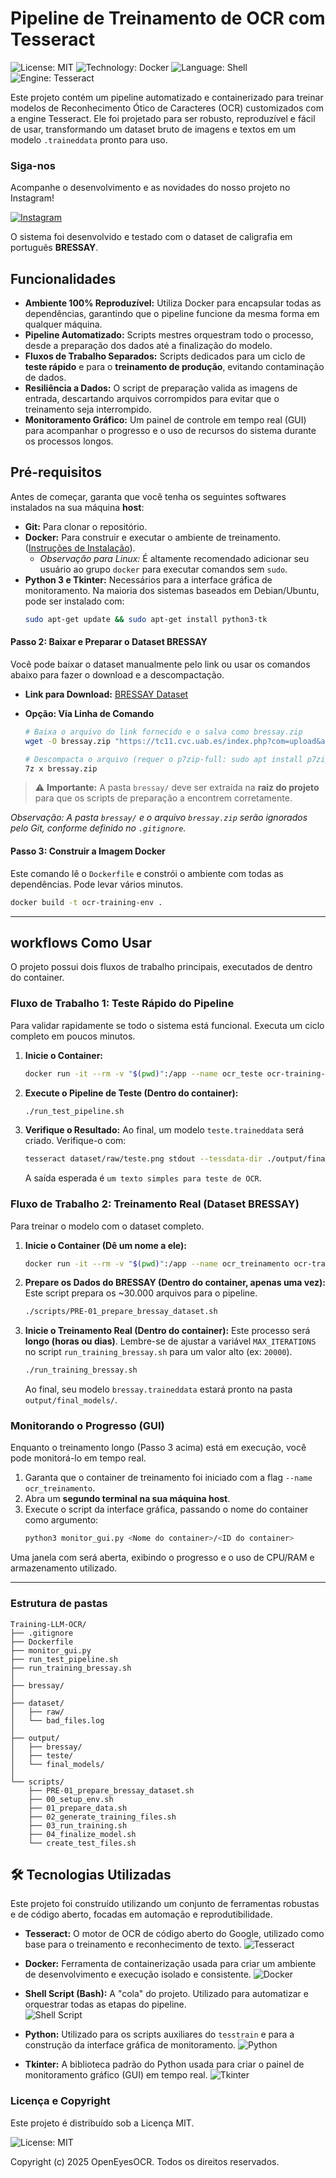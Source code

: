 # Pipeline de Treinamento de OCR com Tesseract

![License: MIT](https://img.shields.io/badge/License-MIT-yellow.svg)
![Technology: Docker](https://img.shields.io/badge/Technology-Docker-blue.svg)
![Language: Shell](https://img.shields.io/badge/Language-Shell-lightgrey.svg)
![Engine: Tesseract](https://img.shields.io/badge/Engine-Tesseract-orange.svg)

Este projeto contém um pipeline automatizado e containerizado para treinar modelos de Reconhecimento Ótico de Caracteres (OCR) customizados com a engine Tesseract. Ele foi projetado para ser robusto, reproduzível e fácil de usar, transformando um dataset bruto de imagens e textos em um modelo `.traineddata` pronto para uso.

### Siga-nos

Acompanhe o desenvolvimento e as novidades do nosso projeto no Instagram!

[![Instagram](https://img.shields.io/badge/Instagram-%40openeyesocr-E4405F?style=for-the-badge&logo=instagram&logoColor=white)](https://www.instagram.com/openeyesocr)

O sistema foi desenvolvido e testado com o dataset de caligrafia em português **BRESSAY**.

## Funcionalidades

* **Ambiente 100% Reproduzível:** Utiliza Docker para encapsular todas as dependências, garantindo que o pipeline funcione da mesma forma em qualquer máquina.
* **Pipeline Automatizado:** Scripts mestres orquestram todo o processo, desde a preparação dos dados até a finalização do modelo.
* **Fluxos de Trabalho Separados:** Scripts dedicados para um ciclo de **teste rápido** e para o **treinamento de produção**, evitando contaminação de dados.
* **Resiliência a Dados:** O script de preparação valida as imagens de entrada, descartando arquivos corrompidos para evitar que o treinamento seja interrompido.
* **Monitoramento Gráfico:** Um painel de controle em tempo real (GUI) para acompanhar o progresso e o uso de recursos do sistema durante os processos longos.

## Pré-requisitos

Antes de começar, garanta que você tenha os seguintes softwares instalados na sua máquina **host**:
* **Git:** Para clonar o repositório.
* **Docker:** Para construir e executar o ambiente de treinamento. ([Instruções de Instalação](https://docs.docker.com/engine/install/)).
    * *Observação para Linux:* É altamente recomendado adicionar seu usuário ao grupo `docker` para executar comandos sem `sudo`.
* **Python 3 e Tkinter:** Necessários para a interface gráfica de monitoramento. Na maioria dos sistemas baseados em Debian/Ubuntu, pode ser instalado com:
    ```bash
    sudo apt-get update && sudo apt-get install python3-tk
    ```

#### Passo 2: Baixar e Preparar o Dataset BRESSAY

Você pode baixar o dataset manualmente pelo link ou usar os comandos abaixo para fazer o download e a descompactação.

  * **Link para Download:** [BRESSAY Dataset](https://tc11.cvc.uab.es/index.php?com=upload&action=file_down&section=dataset&section_id=360&file=324)

  * **Opção: Via Linha de Comando**

    ```bash
    # Baixa o arquivo do link fornecido e o salva como bressay.zip
    wget -O bressay.zip "https://tc11.cvc.uab.es/index.php?com=upload&action=file_down&section=dataset&section_id=360&file=324"

    # Descompacta o arquivo (requer o p7zip-full: sudo apt install p7zip-full)
    7z x bressay.zip
    ```

 > ⚠️ **Importante:** A pasta `bressay/` deve ser extraída na **raiz do projeto** para que os scripts de preparação a encontrem corretamente.

*Observação: A pasta `bressay/` e o arquivo `bressay.zip` serão ignorados pelo Git, conforme definido no `.gitignore`.*

#### Passo 3: Construir a Imagem Docker

Este comando lê o `Dockerfile` e constrói o ambiente com todas as dependências. Pode levar vários minutos.

```bash
docker build -t ocr-training-env .
```

-----

## workflows Como Usar

O projeto possui dois fluxos de trabalho principais, executados de dentro do container.

### Fluxo de Trabalho 1: Teste Rápido do Pipeline

Para validar rapidamente se todo o sistema está funcional. Executa um ciclo completo em poucos minutos.

1.  **Inicie o Container:**
    ```bash
    docker run -it --rm -v "$(pwd)":/app --name ocr_teste ocr-training-env
    ```
2.  **Execute o Pipeline de Teste (Dentro do container):**
    ```bash
    ./run_test_pipeline.sh
    ```
3.  **Verifique o Resultado:** Ao final, um modelo `teste.traineddata` será criado. Verifique-o com:
    ```bash
    tesseract dataset/raw/teste.png stdout --tessdata-dir ./output/final_models -l teste
    ```
    A saída esperada é `um texto simples para teste de OCR`.

### Fluxo de Trabalho 2: Treinamento Real (Dataset BRESSAY)

Para treinar o modelo com o dataset completo.

1.  **Inicie o Container (Dê um nome a ele):**
    ```bash
    docker run -it --rm -v "$(pwd)":/app --name ocr_treinamento ocr-training-env
    ```
2.  **Prepare os Dados do BRESSAY (Dentro do container, apenas uma vez):**
    Este script prepara os \~30.000 arquivos para o pipeline.
    ```bash
    ./scripts/PRE-01_prepare_bressay_dataset.sh
    ```

3.  **Inicie o Treinamento Real (Dentro do container):**
    Este processo será **longo (horas ou dias)**. Lembre-se de ajustar a variável `MAX_ITERATIONS` no script `run_training_bressay.sh` para um valor alto (ex: `20000`).
    ```bash
    ./run_training_bressay.sh
    ```
    Ao final, seu modelo `bressay.traineddata` estará pronto na pasta `output/final_models/`.

### Monitorando o Progresso (GUI)

Enquanto o treinamento longo (Passo 3 acima) está em execução, você pode monitorá-lo em tempo real.

1.  Garanta que o container de treinamento foi iniciado com a flag `--name ocr_treinamento`.
2.  Abra um **segundo terminal na sua máquina host**.
3.  Execute o script da interface gráfica, passando o nome do container como argumento:
    ```bash
    python3 monitor_gui.py <Nome do container>/<ID do container>
    ```

Uma janela com será aberta, exibindo o progresso e o uso de CPU/RAM e armazenamento utilizado.

-----

### Estrutura de pastas 

```
Training-LLM-OCR/
├── .gitignore
├── Dockerfile
├── monitor_gui.py
├── run_test_pipeline.sh
├── run_training_bressay.sh
│
├── bressay/
│
├── dataset/
│   ├── raw/
│   └── bad_files.log
│
├── output/
│   ├── bressay/
│   ├── teste/
│   └── final_models/
│
└── scripts/
    ├── PRE-01_prepare_bressay_dataset.sh
    ├── 00_setup_env.sh
    ├── 01_prepare_data.sh
    ├── 02_generate_training_files.sh
    ├── 03_run_training.sh
    ├── 04_finalize_model.sh
    └── create_test_files.sh
```

## 🛠️ Tecnologias Utilizadas

Este projeto foi construído utilizando um conjunto de ferramentas robustas e de código aberto, focadas em automação e reprodutibilidade.


* **Tesseract:** O motor de OCR de código aberto do Google, utilizado como base para o treinamento e reconhecimento de texto. 
![Tesseract](https://img.shields.io/badge/Tesseract-OCR-orange?style=for-the-badge&logo=tesseract) 

* **Docker:** Ferramenta de containerização usada para criar um ambiente de desenvolvimento e execução isolado e consistente. 
![Docker](https://img.shields.io/badge/Docker-2496ED?style=for-the-badge&logo=docker&logoColor=white) 

* **Shell Script (Bash):** A "cola" do projeto. Utilizado para automatizar e orquestrar todas as etapas do pipeline.  
![Shell Script](https://img.shields.io/badge/Shell_Script-121011?style=for-the-badge&logo=gnu-bash&logoColor=white) 

* **Python:** Utilizado para os scripts auxiliares do `tesstrain` e para a construção da interface gráfica de monitoramento. 
![Python](https://img.shields.io/badge/Python-3776AB?style=for-the-badge&logo=python&logoColor=white) 

* **Tkinter:** A biblioteca padrão do Python usada para criar o painel de monitoramento gráfico (GUI) em tempo real. 
![Tkinter](https://img.shields.io/badge/Tkinter-GUI-blue?style=for-the-badge&logo=python&logoColor=white) 


### Licença e Copyright

Este projeto é distribuído sob a Licença MIT. 

![License: MIT](https://img.shields.io/badge/License-MIT-yellow.svg)

Copyright (c) 2025 OpenEyesOCR. Todos os direitos reservados.




